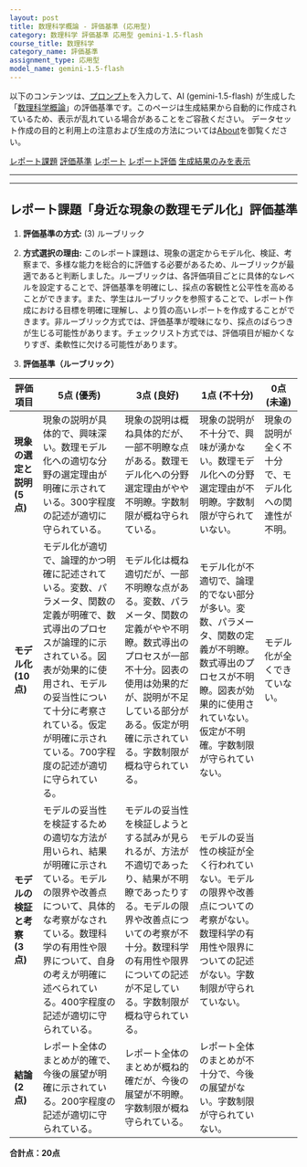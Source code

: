 ```yaml
---
layout: post
title: 数理科学概論 - 評価基準 (応用型)
category: 数理科学 評価基準 応用型 gemini-1.5-flash
course_title: 数理科学
category_name: 評価基準
assignment_type: 応用型
model_name: gemini-1.5-flash
---
```


以下のコンテンツは、[プロンプト](https://github.com/takedatoshiyuki/synthetic_assignments/tree/main/generated/数理科学/gemini-1.5-flash/prompt_評価基準-応用型.md)を入力して、AI (gemini-1.5-flash) が生成した「[数理科学概論](/contents/数理科学/)」の評価基準です。このページは生成結果から自動的に作成されているため、表示が乱れている場合があることをご容赦ください。
データセット作成の目的と利用上の注意および生成の方法については[About](/About)を御覧ください。

[レポート課題](../レポート課題-応用型)
[評価基準](../評価基準-応用型)
[レポート](../レポート-応用型)
[レポート評価](../レポート評価-応用型)
[生成結果のみを表示](https://github.com/takedatoshiyuki/synthetic_assignments/tree/main/generated/数理科学/gemini-1.5-flash/評価基準-応用型.md)
  

***
***
  
## レポート課題「身近な現象の数理モデル化」評価基準

1. **評価基準の方式:** (3) ルーブリック

2. **方式選択の理由:** このレポート課題は、現象の選定からモデル化、検証、考察まで、多様な能力を総合的に評価する必要があるため、ルーブリックが最適であると判断しました。ルーブリックは、各評価項目ごとに具体的なレベルを設定することで、評価基準を明確にし、採点の客観性と公平性を高めることができます。また、学生はルーブリックを参照することで、レポート作成における目標を明確に理解し、より質の高いレポートを作成することができます。非ルーブリック方式では、評価基準が曖昧になり、採点のばらつきが生じる可能性があります。チェックリスト方式では、評価項目が細かくなりすぎ、柔軟性に欠ける可能性があります。


3. **評価基準（ルーブリック）**

| 評価項目 | 5点 (優秀) | 3点 (良好) | 1点 (不十分) | 0点 (未達) |
|---|---|---|---|---|
| **現象の選定と説明 (5点)** | 現象の説明が具体的で、興味深い。数理モデル化への適切な分野の選定理由が明確に示されている。300字程度の記述が適切に守られている。 | 現象の説明は概ね具体的だが、一部不明瞭な点がある。数理モデル化への分野選定理由がやや不明瞭。字数制限が概ね守られている。 | 現象の説明が不十分で、興味が湧かない。数理モデル化への分野選定理由が不明瞭。字数制限が守られていない。 | 現象の説明が全く不十分で、モデル化への関連性が不明。 |
| **モデル化 (10点)** | モデル化が適切で、論理的かつ明確に記述されている。変数、パラメータ、関数の定義が明確で、数式導出のプロセスが論理的に示されている。図表が効果的に使用され、モデルの妥当性について十分に考察されている。仮定が明確に示されている。700字程度の記述が適切に守られている。 | モデル化は概ね適切だが、一部不明瞭な点がある。変数、パラメータ、関数の定義がやや不明瞭。数式導出のプロセスが一部不十分。図表の使用は効果的だが、説明が不足している部分がある。仮定が明確に示されている。字数制限が概ね守られている。 | モデル化が不適切で、論理的でない部分が多い。変数、パラメータ、関数の定義が不明瞭。数式導出のプロセスが不明瞭。図表が効果的に使用されていない。仮定が不明確。字数制限が守られていない。 | モデル化が全くできていない。 |
| **モデルの検証と考察 (3点)** | モデルの妥当性を検証するための適切な方法が用いられ、結果が明確に示されている。モデルの限界や改善点について、具体的な考察がなされている。数理科学の有用性や限界について、自身の考えが明確に述べられている。400字程度の記述が適切に守られている。 | モデルの妥当性を検証しようとする試みが見られるが、方法が不適切であったり、結果が不明瞭であったりする。モデルの限界や改善点についての考察が不十分。数理科学の有用性や限界についての記述が不足している。字数制限が概ね守られている。 | モデルの妥当性の検証が全く行われていない。モデルの限界や改善点についての考察がない。数理科学の有用性や限界についての記述がない。字数制限が守られていない。 |  |
| **結論 (2点)** | レポート全体のまとめが的確で、今後の展望が明確に示されている。200字程度の記述が適切に守られている。 | レポート全体のまとめが概ね的確だが、今後の展望が不明瞭。字数制限が概ね守られている。 | レポート全体のまとめが不十分で、今後の展望がない。字数制限が守られていない。 |  |


**合計点：20点**
